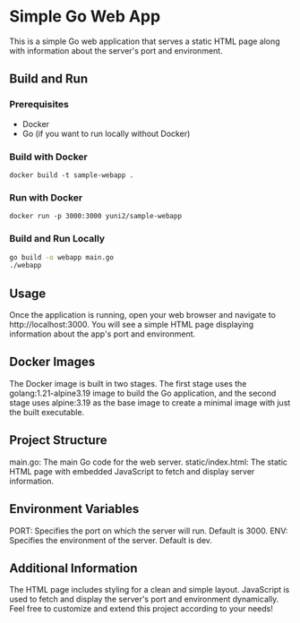 # Simple Go Web App

This is a simple Go web application that serves a static HTML page along with information about the server's port and environment.

## Build and Run

### Prerequisites

- Docker
- Go (if you want to run locally without Docker)

### Build with Docker

```docker build -t sample-webapp .```

### Run with Docker
```docker run -p 3000:3000 yuni2/sample-webapp```

### Build and Run Locally
```bash
go build -o webapp main.go
./webapp
```

## Usage
Once the application is running, open your web browser and navigate to http://localhost:3000. You will see a simple HTML page displaying information about the app's port and environment.

## Docker Images
The Docker image is built in two stages. The first stage uses the golang:1.21-alpine3.19 image to build the Go application, and the second stage uses alpine:3.19 as the base image to create a minimal image with just the built executable.

## Project Structure
main.go: The main Go code for the web server.
static/index.html: The static HTML page with embedded JavaScript to fetch and display server information.

## Environment Variables
PORT: Specifies the port on which the server will run. Default is 3000.
ENV: Specifies the environment of the server. Default is dev.

## Additional Information
The HTML page includes styling for a clean and simple layout.
JavaScript is used to fetch and display the server's port and environment dynamically.
Feel free to customize and extend this project according to your needs!
